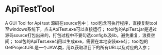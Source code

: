 # ApiTestTool
A GUI Tool for Api test
源码在source包中；
tool包含可执行程序，直接复制tool至windows系统下，点击ApiTest.exe可以直接运行；
tool包的ApiTest.jar是通过源码source打包出来的，打包过程中不要勾选config以及lib，避免重复，浪费空间；
tool包的ApiTest.exe4j用以生成exe，需要在本地安装exe4j；
tool包的GetProjectURL是一个JAVA类，用以获取项目下的所有URL以及对应的入参；
